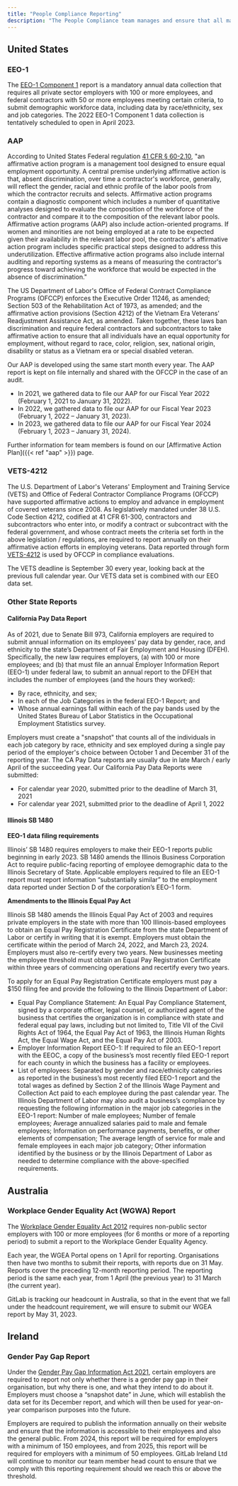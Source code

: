 ```yaml
---
title: "People Compliance Reporting"
description: "The People Compliance team manages and ensure that all mandated HR-related reporting are completed swiftly and submitted accurately."
---
```


## United States

### EEO-1

The [EEO-1 Component 1](https://www.eeoc.gov/employers/eeo-1-data-collection) report is a mandatory annual data collection that requires all private sector employers with 100 or more employees, and federal contractors with 50 or more employees meeting certain criteria, to submit demographic workforce data, including data by race/ethnicity, sex and job categories. The 2022 EEO-1 Component 1 data collection is tentatively scheduled to open in April 2023.

### AAP

According to United States Federal regulation [41 CFR § 60-2.10](https://www.ecfr.gov/cgi-bin/text-idx?SID=e0353318617a8ade7d25fbafc465539c&mc=true&tpl=/ecfrbrowse/Title41/41cfr60-2_main_02.tpl), "an affirmative action program is a management tool designed to ensure equal employment opportunity. A central premise underlying affirmative action is that, absent discrimination, over time a contractor's workforce, generally, will reflect the gender, racial and ethnic profile of the labor pools from which the contractor recruits and selects. Affirmative action programs contain a diagnostic component which includes a number of quantitative analyses designed to evaluate the composition of the workforce of the contractor and compare it to the composition of the relevant labor pools. Affirmative action programs (AAP) also include action-oriented programs. If women and minorities are not being employed at a rate to be expected given their availability in the relevant labor pool, the contractor's affirmative action program includes specific practical steps designed to address this underutilization. Effective affirmative action programs also include internal auditing and reporting systems as a means of measuring the contractor's progress toward achieving the workforce that would be expected in the absence of discrimination."

The US Department of Labor's Office of Federal Contract Compliance Programs (OFCCP) enforces the Executive Order 11246, as amended; Section 503 of the Rehabilitation Act of 1973, as amended; and the affirmative action provisions (Section 4212) of the Vietnam Era Veterans' Readjustment Assistance Act, as amended. Taken together, these laws ban discrimination and require federal contractors and subcontractors to take affirmative action to ensure that all individuals have an equal opportunity for employment, without regard to race, color, religion, sex, national origin, disability or status as a Vietnam era or special disabled veteran.

Our AAP is developed using the same start month every year. The AAP report is kept on file internally and shared with the OFCCP in the case of an audit.

- In 2021, we gathered data to file our AAP for our Fiscal Year 2022 (February 1, 2021 to January 31, 2022).
- In 2022, we gathered data to file our AAP for our Fiscal Year 2023 (February 1, 2022 – January 31, 2023).
- In 2023, we gathered data to file our AAP for our Fiscal Year 2024 (February 1, 2023 – January 31, 2024).

Further information for team members is found on our [Affirmative Action Plan]({{< ref "aap" >}}) page.

### VETS-4212

The U.S. Department of Labor's Veterans' Employment and Training Service (VETS) and Office of Federal Contractor Compliance Programs (OFCCP) have supported affirmative actions to employ and advance in employment of covered veterans since 2008. As legislatively mandated under 38 U.S. Code Section 4212, codified at 41 CFR 61-300, contractors and subcontractors who enter into, or modify a contract or subcontract with the federal government, and whose contract meets the criteria set forth in the above legislation / regulations, are required to report annually on their affirmative action efforts in employing veterans. Data reported through form [VETS-4212](https://www.dol.gov/agencies/vets/programs/vets4212) is used by OFCCP in compliance evaluations.

The VETS deadline is September 30 every year, looking back at the previous full calendar year. Our VETS data set is combined with our EEO data set.

### Other State Reports

#### California Pay Data Report

As of 2021, due to Senate Bill 973, California employers are required to submit annual information on its employees’ pay data by gender, race, and ethnicity to the state’s Department of Fair Employment and Housing (DFEH). Specifically, the new law requires employers, (a) with 100 or more employees; and (b) that must file an annual Employer Information Report (EEO-1) under federal law, to submit an annual report to the DFEH that includes the number of employees (and the hours they worked):

- By race, ethnicity, and sex;
- In each of the Job Categories in the federal EEO-1 Report; and
- Whose annual earnings fall within each of the pay bands used by the United States Bureau of Labor Statistics in the Occupational Employment Statistics survey.

Employers must create a "snapshot" that counts all of the individuals in each job category by race, ethnicity and sex employed during a single pay period of the employer's choice between October 1 and December 31 of the reporting year. The CA Pay Data reports are usually due in late March / early April of the succeeding year. Our California Pay Data Reports were submitted:

- For calendar year 2020, submitted prior to the deadline of March 31, 2021
- For calendar year 2021, submitted prior to the deadline of April 1, 2022

#### Illinois SB 1480

**EEO-1 data filing requirements**

Illinois’ SB 1480 requires employers to make their EEO-1 reports public beginning in early 2023. SB 1480 amends the Illinois Business Corporation Act to require public-facing reporting of employee demographic data to the Illinois Secretary of State. Applicable employers required to file an EEO-1 report must report information “substantially similar” to the employment data reported under Section D of the corporation’s EEO-1 form.

**Amendments to the Illinois Equal Pay Act**

Illinois SB 1480 amends the Illinois Equal Pay Act of 2003 and requires private employers in the state with more than 100 Illinois-based employees to obtain an Equal Pay Registration Certificate from the state Department of Labor or certify in writing that it is exempt. Employers must obtain the certificate within the period of March 24, 2022, and March 23, 2024. Employers must also re-certify every two years. New businesses meeting the employee threshold must obtain an Equal Pay Registration Certificate within three years of commencing operations and recertify every two years.

To apply for an Equal Pay Registration Certificate employers must pay a $150 filing fee and provide the following to the Illinois Department of Labor:

- Equal Pay Compliance Statement: An Equal Pay Compliance Statement, signed by a corporate officer, legal counsel, or authorized agent of the business that certifies the organization is in compliance with state and federal equal pay laws, including but not limited to, Title VII of the Civil Rights Act of 1964, the Equal Pay Act of 1963, the Illinois Human Rights Act, the Equal Wage Act, and the Equal Pay Act of 2003.
- Employer Information Report EEO-1: If required to file an EEO-1 report with the EEOC, a copy of the business’s most recently filed EEO-1 report for each county in which the business has a facility or employees.
- List of employees: Separated by gender and race/ethnicity categories as reported in the business’s most recently filed EEO-1 report and the total wages as defined by Section 2 of the Illinois Wage Payment and Collection Act paid to each employee during the past calendar year. The Illinois Department of Labor may also audit a business’s compliance by requesting the following information in the major job categories in the EEO-1 report: Number of male employees; Number of female employees; Average annualized salaries paid to male and female employees; Information on performance payments, benefits, or other elements of compensation; The average length of service for male and female employees in each major job category; Other information identified by the business or by the Illinois Department of Labor as needed to determine compliance with the above-specified requirements.

## Australia

### Workplace Gender Equality Act (WGWA) Report

The [Workplace Gender Equality Act 2012](https://www.wgea.gov.au/what-we-do/reporting) requires non-public sector employers with 100 or more employees (for 6 months or more of a reporting period) to submit a report to the Workplace Gender Equality Agency.

Each year, the WGEA Portal opens on 1 April for reporting. Organisations then have two months to submit their reports, with reports due on 31 May. Reports cover the preceding 12-month reporting period. The reporting period is the same each year, from 1 April (the previous year) to 31 March (the current year).

GitLab is tracking our headcount in Australia, so that in the event that we fall under the headcount requirement, we will ensure to submit our WGEA report by May 31, 2023.

## Ireland

### Gender Pay Gap Report

Under the [Gender Pay Gap Information Act 2021](https://www.irishstatutebook.ie/eli/2021/act/20/enacted/en/print.html), certain employers are required to report not only whether there is a gender pay gap in their organisation, but why there is one, and what they intend to do about it. Employers must choose a “snapshot date” in June, which will establish the data set for its December report, and which will then be used for year-on-year comparison purposes into the future.

Employers are required to publish the information annually on their website and ensure that the information is accessible to their employees and also the general public. From 2024, this report will be required for employers with a minimum of 150 employees, and from 2025, this report will be required for employers with a minimum of 50 employees. GitLab Ireland Ltd will continue to monitor our team member head count to ensure that we comply with this reporting requirement should we reach this or above the threshold.
